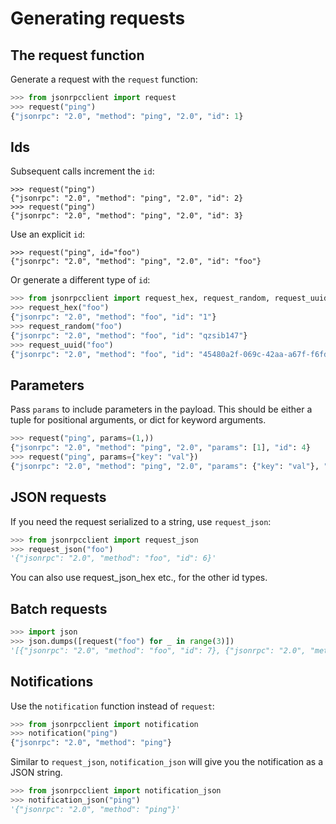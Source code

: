 # Generating requests

## The request function

Generate a request with the `request` function:

```python
>>> from jsonrpcclient import request
>>> request("ping")
{"jsonrpc": "2.0", "method": "ping", "2.0", "id": 1}
```

## Ids

Subsequent calls increment the `id`:
```
>>> request("ping")
{"jsonrpc": "2.0", "method": "ping", "2.0", "id": 2}
>>> request("ping")
{"jsonrpc": "2.0", "method": "ping", "2.0", "id": 3}
```

Use an explicit `id`:
```
>>> request("ping", id="foo")
{"jsonrpc": "2.0", "method": "ping", "2.0", "id": "foo"}
```

Or generate a different type of `id`:
```python
>>> from jsonrpcclient import request_hex, request_random, request_uuid
>>> request_hex("foo")
{"jsonrpc": "2.0", "method": "foo", "id": "1"}
>>> request_random("foo")
{"jsonrpc": "2.0", "method": "foo", "id": "qzsib147"}
>>> request_uuid("foo")
{"jsonrpc": "2.0", "method": "foo", "id": "45480a2f-069c-42aa-a67f-f6fdd83d6026"}
```

## Parameters

Pass `params` to include parameters in the payload. This should be either a
tuple for positional arguments, or dict for keyword arguments.

```python
>>> request("ping", params=(1,))
{"jsonrpc": "2.0", "method": "ping", "2.0", "params": [1], "id": 4}
>>> request("ping", params={"key": "val"})
{"jsonrpc": "2.0", "method": "ping", "2.0", "params": {"key": "val"}, "id": 5}
```

## JSON requests

If you need the request serialized to a string, use `request_json`:
```python
>>> from jsonrpcclient import request_json
>>> request_json("foo")
'{"jsonrpc": "2.0", "method": "foo", "id": 6}'
```

You can also use request_json_hex etc., for the other id types.

## Batch requests

```python
>>> import json
>>> json.dumps([request("foo") for _ in range(3)])
'[{"jsonrpc": "2.0", "method": "foo", "id": 7}, {"jsonrpc": "2.0", "method": "foo", "id": 8}, {"jsonrpc": "2.0", "method": "foo", "id": 9}]'
```

## Notifications

Use the `notification` function instead of `request`:
```python
>>> from jsonrpcclient import notification
>>> notification("ping")
{"jsonrpc": "2.0", "method": "ping"}
```

Similar to `request_json`, `notification_json` will give you the notification
as a JSON string.

```python
>>> from jsonrpcclient import notification_json
>>> notification_json("ping")
'{"jsonrpc": "2.0", "method": "ping"}'
```
